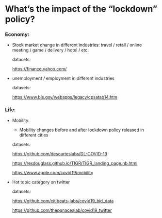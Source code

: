 # What’s the impact of the “lockdown” policy?
### Economy:
- Stock market change in different industries: travel / retail / online meeting / game / delivery / hotel / etc.


  datasets:
  
  
  https://finance.yahoo.com/ 
  
  

- unemployment / employment in different industries


  datasets:
  
  
  https://www.bls.gov/webapps/legacy/cpsatab14.htm
  
  


### Life:


- Mobility: 


  - Mobility changes before and after lockdown policy released in different cities
  
  
  datasets:
  
  
  https://github.com/descarteslabs/DL-COVID-19
  
  
  https://rexdouglass.github.io/TIGR/TIGR_landing_page.nb.html
  
  
  https://www.apple.com/covid19/mobility
  
 
  
- Hot topic category on twitter


  datasets:
  
  
  https://github.com/citibeats-labs/covid19_bid_data
  
  
  https://github.com/thepanacealab/covid19_twitter
